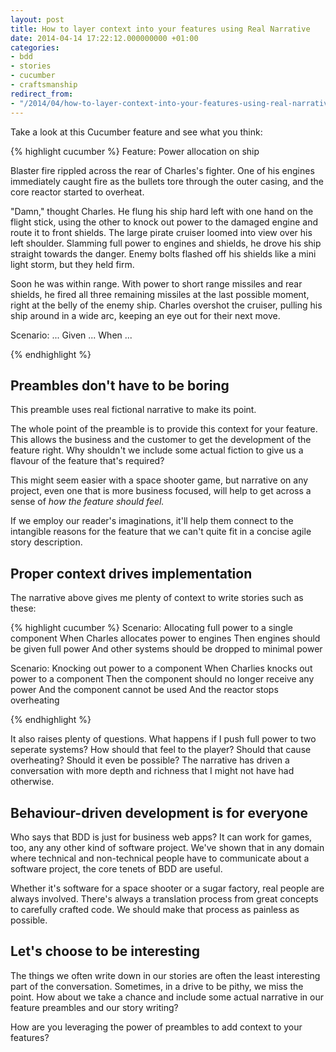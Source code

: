 ```yaml
---
layout: post
title: How to layer context into your features using Real Narrative
date: 2014-04-14 17:22:12.000000000 +01:00
categories:
- bdd
- stories
- cucumber
- craftsmanship
redirect_from:
- "/2014/04/how-to-layer-context-into-your-features-using-real-narrative"
---
```

Take a look at this Cucumber feature and see what you think:

{% highlight cucumber %}
Feature: Power allocation on ship

  Blaster fire rippled across the rear of Charles's fighter. One of his engines immediately caught fire as the bullets tore through the outer casing, and the core reactor started to overheat.

  "Damn," thought Charles. He flung his ship hard left with one hand on the flight stick, using the other to knock out power to the damaged engine and route it to front shields. The large pirate cruiser loomed into view over his left shoulder. Slamming full power to engines and shields, he drove his ship straight towards the danger. Enemy bolts flashed off his shields like a mini light storm, but they held firm.

  Soon he was within range. With power to short range missiles and rear shields, he fired all three remaining missiles at the last possible moment, right at the belly of the enemy ship. Charles overshot the cruiser, pulling his ship around in a wide arc, keeping an eye out for their next move.

  Scenario: ...
    Given ...
    When ...

{% endhighlight %}

## Preambles don't have to be boring

This preamble uses real fictional narrative to make its point.

The whole point of the preamble is to provide this context for your feature. This allows the business and the customer to get the development of the feature right. Why shouldn't we include some actual fiction to give us a flavour of the feature that's required? 

This might seem easier with a space shooter game, but narrative on any project, even one that is more business focused, will help to get across a sense of *how the feature should feel.*

If we employ our reader's imaginations, it'll help them connect to the intangible reasons for the feature that we can't quite fit in a concise agile story description.

## Proper context drives implementation

The narrative above gives me plenty of context to write stories such as these:

{% highlight cucumber %}
Scenario: Allocating full power to a single component
  When Charles allocates power to engines
  Then engines should be given full power
  And other systems should be dropped to minimal power

Scenario: Knocking out power to a component
  When Charlies knocks out power to a component
  Then the component should no longer receive any power
  And the component cannot be used
  And the reactor stops overheating

{% endhighlight %}

It also raises plenty of questions. What happens if I push full power to two seperate systems? How should that feel to the player? Should that cause overheating? Should it even be possible? The narrative has driven a conversation with more depth and richness that I might not have had otherwise.

## Behaviour-driven development is for everyone

Who says that BDD is just for business web apps? It can work for games, too, any any other kind of software project. We've shown that in any domain where technical and non-technical people have to communicate about a software project, the core tenets of BDD are useful.

Whether it's software for a space shooter or a sugar factory, real people are always involved. There's always a translation process from great concepts to carefully crafted code. We should make that process as painless as possible.

## Let's choose to be interesting

The things we often write down in our stories are often the least interesting part of the conversation. Sometimes, in a drive to be pithy, we miss the point. How about we take a chance and include some actual narrative in our feature preambles and our story writing?

How are you leveraging the power of preambles to add context to your features?

